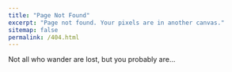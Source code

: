 ```yaml
---
title: "Page Not Found"
excerpt: "Page not found. Your pixels are in another canvas."
sitemap: false
permalink: /404.html
---
```


Not all who wander are lost, but you probably are...

<script type="text/javascript">
  var GOOG_FIXURL_LANG = 'en';
  var GOOG_FIXURL_SITE = '{{ site.url }}'
</script>
<script type="text/javascript"
  src="//linkhelp.clients.google.com/tbproxy/lh/wm/fixurl.js">
</script>
